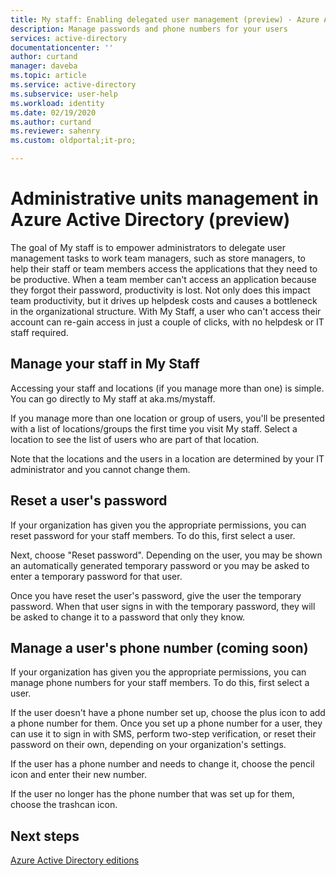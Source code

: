 ```yaml
---
title: My staff: Enabling delegated user management (preview) - Azure AD | Microsoft Docs
description: Manage passwords and phone numbers for your users
services: active-directory
documentationcenter: ''
author: curtand
manager: daveba
ms.topic: article
ms.service: active-directory
ms.subservice: user-help
ms.workload: identity
ms.date: 02/19/2020
ms.author: curtand
ms.reviewer: sahenry
ms.custom: oldportal;it-pro;

---
```

# Administrative units management in Azure Active Directory (preview)

The goal of My staff is to empower administrators to delegate user management tasks to work team managers, such as store managers, to help their staff or team members access the applications that they need to be productive. When a team member can't access an application because they forgot their password, productivity is lost. Not only does this impact team productivity, but it drives up helpdesk costs and causes a bottleneck in the organizational structure.  With My Staff, a user who can't access their account can re-gain access in just a couple of clicks, with no helpdesk or IT staff required.

## Manage your staff in My Staff

Accessing your staff and locations (if you manage more than one) is simple. You can go directly to My staff at aka.ms/mystaff.

If you manage more than one location or group of users, you'll be presented with a list of locations/groups the first time you visit My staff. Select a location to see the list of users who are part of that location. 

 
Note that the locations and the users in a location are determined by your IT administrator and you cannot change them.

## Reset a user's password
If your organization has given you the appropriate permissions, you can reset password for your staff members. To do this, first select a user.

 

Next, choose "Reset password". Depending on the user, you may be shown an automatically generated temporary password or you may be asked to enter a temporary password for that user. 

 
 

Once you have reset the user's password, give the user the temporary password. When that user signs in with the temporary password, they will be asked to change it to a password that only they know.

## Manage a user's phone number (coming soon)

If your organization has given you the appropriate permissions, you can manage phone numbers for your staff members. To do this, first select a user.

If the user doesn't have a phone number set up, choose the plus icon to add a phone number for them. Once you set up a phone number for a user, they can use it to sign in with SMS, perform two-step verification, or reset their password on their own, depending on your organization's settings.

If the user has a phone number and needs to change it, choose the pencil icon and enter their new number.

If the user no longer has the phone number that was set up for them, choose the trashcan icon.

## Next steps

[Azure Active Directory editions](../fundamentals/active-directory-whatis.md)
